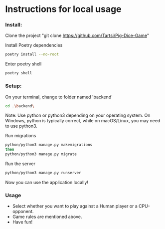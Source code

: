# Instructions for local usage

### Install:

Clone the project "git clone https://github.com/Tartsi/Pig-Dice-Game"

Install Poetry dependencies

```bash
poetry install --no-root
```

Enter poetry shell

```bash
poetry shell
```
### Setup:

On your terminal, change to folder named 'backend'

```bash
cd .\backend\
```

Note: Use python or python3 depending on your operating system. On Windows, python is typically correct, while on macOS/Linux, you may need to use python3.

Run migrations

```bash
python/python3 manage.py makemigrations
then
python/python3 manage.py migrate
```

Run the server

```bash
python/python3 manage.py runserver
```

Now you can use the application locally!

### Usage

- Select whether you want to play against a Human player or a CPU-opponent.
- Game rules are mentioned above.
- Have fun!
